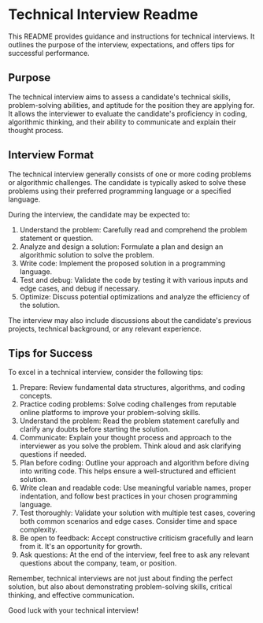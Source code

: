 # Technical Interview Readme

This README provides guidance and instructions for technical interviews. It outlines the purpose of the interview, expectations, and offers tips for successful performance.

## Purpose
The technical interview aims to assess a candidate's technical skills, problem-solving abilities, and aptitude for the position they are applying for. It allows the interviewer to evaluate the candidate's proficiency in coding, algorithmic thinking, and their ability to communicate and explain their thought process.

## Interview Format
The technical interview generally consists of one or more coding problems or algorithmic challenges. The candidate is typically asked to solve these problems using their preferred programming language or a specified language.

During the interview, the candidate may be expected to:

1. Understand the problem: Carefully read and comprehend the problem statement or question.
2. Analyze and design a solution: Formulate a plan and design an algorithmic solution to solve the problem.
3. Write code: Implement the proposed solution in a programming language.
4. Test and debug: Validate the code by testing it with various inputs and edge cases, and debug if necessary.
5. Optimize: Discuss potential optimizations and analyze the efficiency of the solution.

The interview may also include discussions about the candidate's previous projects, technical background, or any relevant experience.

## Tips for Success
To excel in a technical interview, consider the following tips:

1. Prepare: Review fundamental data structures, algorithms, and coding concepts.
2. Practice coding problems: Solve coding challenges from reputable online platforms to improve your problem-solving skills.
3. Understand the problem: Read the problem statement carefully and clarify any doubts before starting the solution.
4. Communicate: Explain your thought process and approach to the interviewer as you solve the problem. Think aloud and ask clarifying questions if needed.
5. Plan before coding: Outline your approach and algorithm before diving into writing code. This helps ensure a well-structured and efficient solution.
6. Write clean and readable code: Use meaningful variable names, proper indentation, and follow best practices in your chosen programming language.
7. Test thoroughly: Validate your solution with multiple test cases, covering both common scenarios and edge cases. Consider time and space complexity.
8. Be open to feedback: Accept constructive criticism gracefully and learn from it. It's an opportunity for growth.
9. Ask questions: At the end of the interview, feel free to ask any relevant questions about the company, team, or position.

Remember, technical interviews are not just about finding the perfect solution, but also about demonstrating problem-solving skills, critical thinking, and effective communication.

Good luck with your technical interview!
